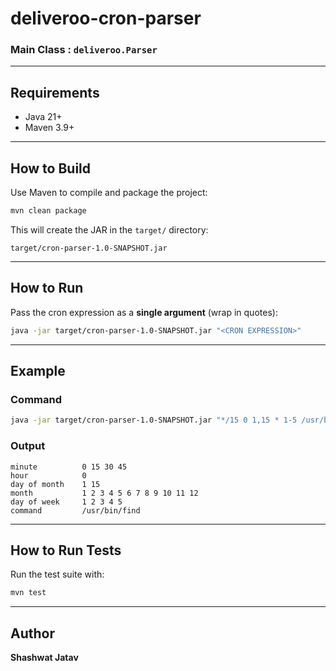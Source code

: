 # deliveroo-cron-parser

### Main Class : `deliveroo.Parser`

---

## Requirements
- Java 21+
- Maven 3.9+

---

## How to Build
Use Maven to compile and package the project:

```bash
mvn clean package
```

This will create the JAR in the `target/` directory:

```
target/cron-parser-1.0-SNAPSHOT.jar
```

---

## How to Run
Pass the cron expression as a **single argument** (wrap in quotes):

```bash
java -jar target/cron-parser-1.0-SNAPSHOT.jar "<CRON EXPRESSION>"
```

---

## Example

### Command
```bash
java -jar target/cron-parser-1.0-SNAPSHOT.jar "*/15 0 1,15 * 1-5 /usr/bin/find"
```

### Output
```
minute          0 15 30 45
hour            0
day of month    1 15
month           1 2 3 4 5 6 7 8 9 10 11 12
day of week     1 2 3 4 5
command         /usr/bin/find
```

---

## How to Run Tests
Run the test suite with:

```bash
mvn test
```

---

## Author
**Shashwat Jatav**
